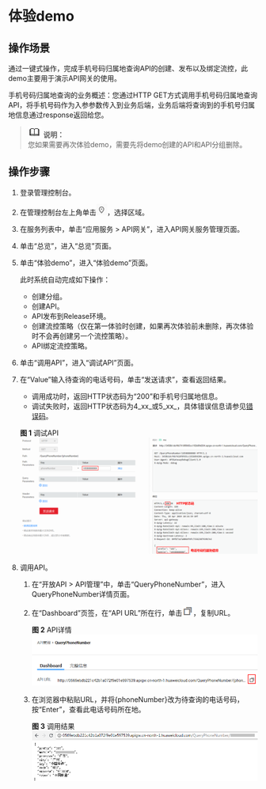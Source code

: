# 体验demo<a name="ZH-CN_TOPIC_0121051330"></a>

## 操作场景<a name="section2856020427"></a>

通过一键式操作，完成手机号码归属地查询API的创建、发布以及绑定流控，此demo主要用于演示API网关的使用。

手机号码归属地查询的业务概述：您通过HTTP GET方式调用手机号码归属地查询API，将手机号码作为入参参数传入到业务后端，业务后端将查询到的手机号归属地信息通过response返回给您。

>![](public_sys-resources/icon-note.gif) **说明：**   
>您如果需要再次体验demo，需要先将demo创建的API和API分组删除。  

## 操作步骤<a name="section2076017329213"></a>

1.  登录管理控制台。
2.  在管理控制台左上角单击![](figures/icon-region.png)，选择区域。
3.  在服务列表中，单击“应用服务 \> API网关”，进入API网关服务管理页面。
4.  单击“总览”，进入“总览”页面。
5.  单击“体验demo”，进入“体验demo”页面。

    此时系统自动完成如下操作：

    -   创建分组。
    -   创建API。
    -   API发布到Release环境。
    -   创建流控策略（仅在第一体验时创建，如果再次体验前未删除，再次体验时不会再创建另一个流控策略）。
    -   API绑定流控策略。

6.  单击“调用API”，进入“调试API”页面。
7.  在“Value”输入待查询的电话号码，单击“发送请求”，查看返回结果。

    -   调用成功时，返回HTTP状态码为“200”和手机号归属地信息。
    -   调试失败时，返回HTTP状态码为4_xx_或5_xx_，具体错误信息请参见[错误码](https://support.huaweicloud.com/ugcall-apig/apig-zh-ug-180530090.html)。

    **图 1**  调试API<a name="fig34366933812"></a>  
    ![](figures/调试API.png "调试API")

8.  调用API。
    1.  在“开放API \> API管理”中，单击“QueryPhoneNumber”，进入QueryPhoneNumber详情页面。
    2.  在“Dashboard”页签，在“API URL”所在行，单击![](figures/icon-copy.png)，复制URL。

        **图 2**  API详情<a name="fig185171534173819"></a>  
        ![](figures/API详情.png "API详情")

    3.  在浏览器中粘贴URL，并将\{phoneNumber\}改为待查询的电话号码，按“Enter”，查看此电话号码所在地。

        **图 3**  调用结果<a name="fig104292210399"></a>  
        ![](figures/调用结果.png "调用结果")




